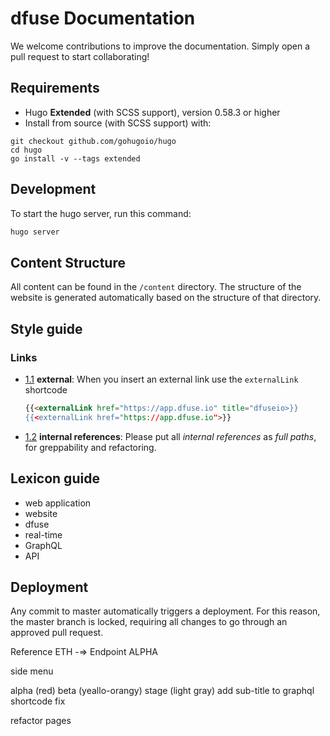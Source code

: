 # dfuse Documentation

We welcome contributions to improve the documentation. Simply open a pull request to start collaborating!

## Requirements

- Hugo **Extended** (with SCSS support), version 0.58.3 or higher
- Install from source (with SCSS support) with:

```
git checkout github.com/gohugoio/hugo
cd hugo
go install -v --tags extended
```

## Development

To start the hugo server, run this command:

```sh
hugo server
```

## Content Structure

All content can be found in the `/content` directory. The structure of the website is generated automatically based on the structure of that directory.

## Style guide

### Links

  - [1.1](#types--primitives) **external**: When you insert an external link use the `externalLink` shortcode

    ```markdown
    {{<externalLink href="https://app.dfuse.io" title="dfuseio>}}
    {{<externalLink href="https://app.dfuse.io">}}
    ```

- [1.2](#types--primitives) **internal references**: Please put all _internal references_ as _full paths_, for greppability and refactoring.

## Lexicon guide

- web application
- website
- dfuse
- real-time
- GraphQL
- API

## Deployment

Any commit to master automatically triggers a deployment. For this reason, the master branch is locked, requiring all changes to go through an approved pull request.


Reference 
ETH -=> Endpoint ALPHA

<new> side menu 


alpha (red)
beta (yeallo-orangy)
stage (light gray)
add sub-title to graphql shortcode
fix  

refactor pages 